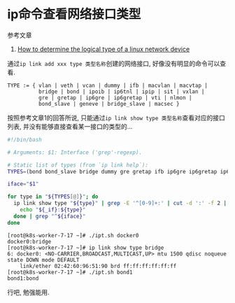 # ip命令查看网络接口类型

参考文章

1. [How to determine the logical type of a linux network device](https://unix.stackexchange.com/questions/272850/how-to-determine-the-logical-type-of-a-linux-network-device)

通过`ip link add xxx type 类型名称`创建的网络接口, 好像没有明显的命令可以查看.

```
TYPE := { vlan | veth | vcan | dummy | ifb | macvlan | macvtap |
          bridge | bond | ipoib | ip6tnl | ipip | sit | vxlan |
          gre | gretap | ip6gre | ip6gretap | vti | nlmon |
          bond_slave | geneve | bridge_slave | macsec }
```

按照参考文章1的回答所说, 只能通过`ip link show type 类型名称`查看对应的接口列表, 并没有能够直接查看某一接口的类型的...

```bash
#!/bin/bash

# Arguments: $1: Interface ('grep'-regexp).

# Static list of types (from `ip link help`):
TYPES=(bond bond_slave bridge dummy gre gretap ifb ip6gre ip6gretap ip6tnl ipip ipoib ipvlan macvlan macvtap nlmon sit vcan veth vlan vti vxlan tun tap)

iface="$1"

for type in "${TYPES[@]}"; do
  ip link show type "${type}" | grep -E '^[0-9]+:' | cut -d ':' -f 2 | sed 's|^[[:space:]]*||' | while read _if; do
    echo "${_if}:${type}"
  done | grep "^${iface}"
done
```

```console
[root@k8s-worker-7-17 ~]# ./ipt.sh docker0
docker0:bridge
[root@k8s-worker-7-17 ~]# ip link show type bridge
6: docker0: <NO-CARRIER,BROADCAST,MULTICAST,UP> mtu 1500 qdisc noqueue state DOWN mode DEFAULT
    link/ether 02:42:60:96:51:90 brd ff:ff:ff:ff:ff:ff
[root@k8s-worker-7-17 ~]# ./ipt.sh bond1
bond1:bond
```

行吧, 勉强能用.
